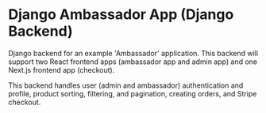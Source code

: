 # Django Ambassador App (Django Backend)

Django backend for an example 'Ambassador' application. This backend will support two React frontend apps (ambassador app and admin app) and one Next.js frontend app (checkout).

This backend handles user (admin and ambassador) authentication and profile, product sorting, filtering, and pagination, creating orders, and Stripe checkout.
